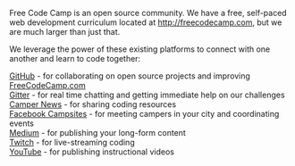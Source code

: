 Free Code Camp is an open source community. We have a free, self-paced web development curriculum located at http://freecodecamp.com, but we are much larger than just that.

We leverage the power of these existing platforms to connect with one another and learn to code together:

[GitHub](https://github.com/freecodecamp/freecodecamp) - for collaborating on open source projects and improving [FreeCodeCamp.com](http://www.freecodecamp.com)    
[Gitter](https://gitter.im/freecodecamp/freecodecamp) - for real time chatting and getting immediate help on our challenges    
[Camper News](http://freecodecamp.com/news) - for sharing coding resources    
[Facebook Campsites](https://www.facebook.com/groups/free.code.campers) - for meeting campers in your city and coordinating events    
[Medium](https://medium.freecodecamp.com) - for publishing your long-form content    
[Twitch](https://twitch.tv/freecodecamp) - for live-streaming coding    
[YouTube](https://www.youtube.com/freecodecamp) - for publishing instructional videos    